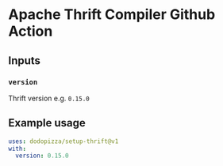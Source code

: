 # Apache Thrift Compiler Github Action

## Inputs

### `version`

Thrift version e.g. `0.15.0`

## Example usage

```yaml
uses: dodopizza/setup-thrift@v1
with:
  version: 0.15.0
```
